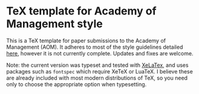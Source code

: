 # TeX template for Academy of Management style
This is a TeX template for paper submissions to the Academy of Management (AOM). It adheres to most of the style guidelines detailed [here](http://aom.org/annualmeeting/submission/guidelines/#paperguideline), however it is not currently complete. Updates and fixes are welcome.

Note: the current version was typeset and tested with [XeLaTex](http://www.xelatex.org/), and uses packages such as `fontspec` which require XeTeX or LuaTeX. I believe these are already included with most modern distributions of TeX, so you need only to choose the appropriate option when typesetting.
